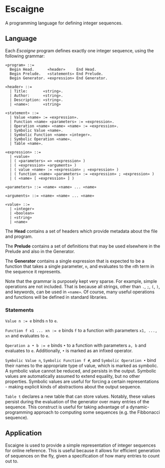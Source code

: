 # Escaigne

A programming language for defining integer sequences.

## Language

Each _Escaigne_ program defines exactly one integer sequence, using the following grammar:

```
«program» ::=
  Begin Head.      «header»     End Head.
  Begin Prelude.   «statements» End Prelude.
  Begin Generator. «expression» End Generator.

«header» ::=
  | Title:       «string».
  | Author:      «string».
  | Description: «string».
  | «name»:      «string»

«statement» ::=
  | Value «name» := «expression».
  | Function «name» «parameters» := «expression».
  | Operation «name» «name» «name» := «expression».
  | Symbolic Value «name».
  | Symbolic Function «name» «integer».
  | Symbolic Operation «name».
  | Table «name».

«expression» ::=
  | «value»
  | ( «parameters» => «expression» )
  | ( «expression» «arguments» )
  | ( value «name» := «expression» ; «expression» )
  | ( function «name» «parameters» := «expression» ; «expression» )
  | ( «name» [ «expression» ] )

«parameters» ::= «name» «name» ... «name»

«arguments» ::= «name» «name» ... «name»

«value» ::=
  | «integer»
  | «boolean»
  | «string»
  | «name»

```

The **Head** contains a set of headers which provide metadata about the file and program.

The **Prelude** contains a set of definitions that may be used elsewhere in the Prelude and also in the Generator.

The **Generator** contains a single expression that is expected to be a function that takes a single parameter, `n`, and evaluates to the `n`th term in the sequence it represents.

Note that the grammar is purposely kept very sparse. For example, simple operations are not included. That is because all strings, other than `.`, `;`, `(`, `)`, and keywords, can be used in `«name»`. Of course, many useful operations and functions will be defined in standard libraries.

### Statements

`Value n := e` binds `n` to `e`.

`Function f x1 ... xn := e` binds `f` to a function with parameters `x1, ..., xn` and evaluates to `e`.

`Operation a • b := e` binds `•` to a function with parameters `a, b` and evaluates to `e`. Additionally, `•` is marked as an infixed operator.

`Symbolic Value n`, `Symbolic Function f #`, and `Symbolic Operation •` bind their names to the appropriate type of value, which is marked as symbolic. A symbolic value cannot be reduced, and persists in the output. Symbolic values are automatically assumed to extend equality, but no other properties. Symbolic values are useful for forcing a certain representations - making explicit kinds of abstractions about the output sequence.

`Table t` declares a new table that can store values. Notably, these values persist during the evaluation of the generator over many entries of the sequence. This construct is useful for taking advantage of a dynamic-programming approach to computing some sequences (e.g. the Fibbonacci sequence).

## Application

Escaigne is used to provide a simple representation of integer sequences for online reference. This is useful because it allows for efficient generation of sequences on the fly, given a specification of how many entries to count out to.
